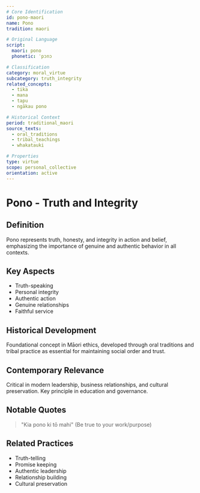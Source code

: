 ```yaml
---
# Core Identification
id: pono-maori
name: Pono
tradition: maori

# Original Language
script:
  maori: pono
  phonetic: ˈpɔnɔ

# Classification
category: moral_virtue
subcategory: truth_integrity
related_concepts:
  - tika
  - mana
  - tapu
  - ngākau pono

# Historical Context
period: traditional_maori
source_texts:
  - oral_traditions
  - tribal_teachings
  - whakatauki

# Properties
type: virtue
scope: personal_collective
orientation: active
---
```


# Pono - Truth and Integrity

## Definition
Pono represents truth, honesty, and integrity in action and belief, emphasizing the importance of genuine and authentic behavior in all contexts.

## Key Aspects
- Truth-speaking
- Personal integrity
- Authentic action
- Genuine relationships
- Faithful service

## Historical Development
Foundational concept in Māori ethics, developed through oral traditions and tribal practice as essential for maintaining social order and trust.

## Contemporary Relevance
Critical in modern leadership, business relationships, and cultural preservation. Key principle in education and governance.

## Notable Quotes
> "Kia pono ki tō mahi"
> (Be true to your work/purpose)

## Related Practices
- Truth-telling
- Promise keeping
- Authentic leadership
- Relationship building
- Cultural preservation